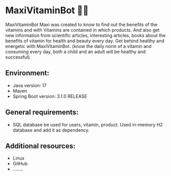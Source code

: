 # MaxiVitaminBot :woman_technologist:
MaxiVitaminBot
Maxi was created to know  to find out the benefits of the vitamins and with Vitamins are contained in which products.
And also get new information from scientific articles, interesting articles, books about the benefits of vitamin for health and beauty every day.
Get behind healthy and energetic with MaxiVitaminBot. (know the daily norm of a vitamin and consuming every day, 
both a child and an adult will be healthy and successful)

## Environment:
* Java version: 17
* Maven
* Spring Boot version: 3.1.0 RELEASE

## General requirements:
* SQL database be used for users, vitamin, product. Used in-memory H2 database and add it as dependency.

## Additional resources:
* Linux
* GitHub
* ........

 
